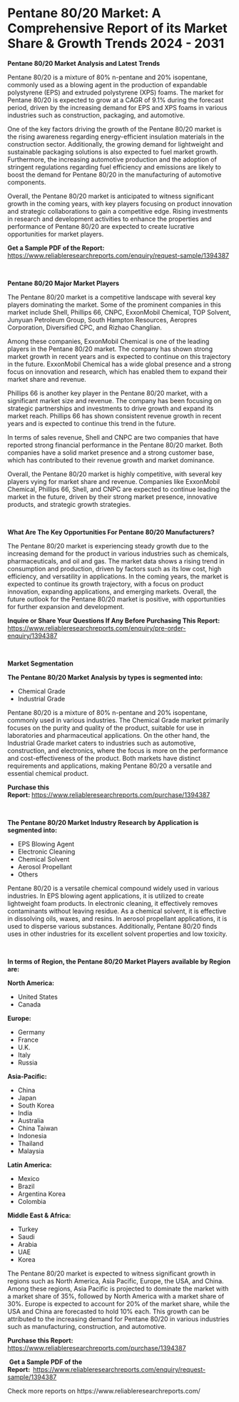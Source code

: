 <p><h1>Pentane 80/20 Market: A Comprehensive Report of its Market Share & Growth Trends 2024 - 2031</h1></p><p><strong>Pentane 80/20 Market Analysis and Latest Trends</strong></p>
<p><p>Pentane 80/20 is a mixture of 80% n-pentane and 20% isopentane, commonly used as a blowing agent in the production of expandable polystyrene (EPS) and extruded polystyrene (XPS) foams. The market for Pentane 80/20 is expected to grow at a CAGR of 9.1% during the forecast period, driven by the increasing demand for EPS and XPS foams in various industries such as construction, packaging, and automotive.</p><p>One of the key factors driving the growth of the Pentane 80/20 market is the rising awareness regarding energy-efficient insulation materials in the construction sector. Additionally, the growing demand for lightweight and sustainable packaging solutions is also expected to fuel market growth. Furthermore, the increasing automotive production and the adoption of stringent regulations regarding fuel efficiency and emissions are likely to boost the demand for Pentane 80/20 in the manufacturing of automotive components.</p><p>Overall, the Pentane 80/20 market is anticipated to witness significant growth in the coming years, with key players focusing on product innovation and strategic collaborations to gain a competitive edge. Rising investments in research and development activities to enhance the properties and performance of Pentane 80/20 are expected to create lucrative opportunities for market players.</p></p>
<p><strong>Get a Sample PDF of the Report:&nbsp;</strong> <a href="https://www.reliableresearchreports.com/enquiry/request-sample/1394387">https://www.reliableresearchreports.com/enquiry/request-sample/1394387</a></p>
<p>&nbsp;</p>
<p><strong>Pentane 80/20 Major Market Players</strong></p>
<p><p>The Pentane 80/20 market is a competitive landscape with several key players dominating the market. Some of the prominent companies in this market include Shell, Phillips 66, CNPC, ExxonMobil Chemical, TOP Solvent, Junyuan Petroleum Group, South Hampton Resources, Aeropres Corporation, Diversified CPC, and Rizhao Changlian.</p><p>Among these companies, ExxonMobil Chemical is one of the leading players in the Pentane 80/20 market. The company has shown strong market growth in recent years and is expected to continue on this trajectory in the future. ExxonMobil Chemical has a wide global presence and a strong focus on innovation and research, which has enabled them to expand their market share and revenue.</p><p>Phillips 66 is another key player in the Pentane 80/20 market, with a significant market size and revenue. The company has been focusing on strategic partnerships and investments to drive growth and expand its market reach. Phillips 66 has shown consistent revenue growth in recent years and is expected to continue this trend in the future.</p><p>In terms of sales revenue, Shell and CNPC are two companies that have reported strong financial performance in the Pentane 80/20 market. Both companies have a solid market presence and a strong customer base, which has contributed to their revenue growth and market dominance.</p><p>Overall, the Pentane 80/20 market is highly competitive, with several key players vying for market share and revenue. Companies like ExxonMobil Chemical, Phillips 66, Shell, and CNPC are expected to continue leading the market in the future, driven by their strong market presence, innovative products, and strategic growth strategies.</p></p>
<p>&nbsp;</p>
<p><strong>What Are The Key Opportunities For Pentane 80/20 Manufacturers?</strong></p>
<p><p>The Pentane 80/20 market is experiencing steady growth due to the increasing demand for the product in various industries such as chemicals, pharmaceuticals, and oil and gas. The market data shows a rising trend in consumption and production, driven by factors such as its low cost, high efficiency, and versatility in applications. In the coming years, the market is expected to continue its growth trajectory, with a focus on product innovation, expanding applications, and emerging markets. Overall, the future outlook for the Pentane 80/20 market is positive, with opportunities for further expansion and development.</p></p>
<p><strong>Inquire or Share Your Questions If Any Before Purchasing This Report:</strong> <a href="https://www.reliableresearchreports.com/enquiry/pre-order-enquiry/1394387">https://www.reliableresearchreports.com/enquiry/pre-order-enquiry/1394387</a></p>
<p>&nbsp;</p>
<p><strong>Market Segmentation</strong></p>
<p><strong>The Pentane 80/20 Market Analysis by types is segmented into:</strong></p>
<p><ul><li>Chemical Grade</li><li>Industrial Grade</li></ul></p>
<p><p>Pentane 80/20 is a mixture of 80% n-pentane and 20% isopentane, commonly used in various industries. The Chemical Grade market primarily focuses on the purity and quality of the product, suitable for use in laboratories and pharmaceutical applications. On the other hand, the Industrial Grade market caters to industries such as automotive, construction, and electronics, where the focus is more on the performance and cost-effectiveness of the product. Both markets have distinct requirements and applications, making Pentane 80/20 a versatile and essential chemical product.</p></p>
<p><strong>Purchase this Report:&nbsp;</strong><a href="https://www.reliableresearchreports.com/purchase/1394387">https://www.reliableresearchreports.com/purchase/1394387</a></p>
<p>&nbsp;</p>
<p><strong>The Pentane 80/20 Market Industry Research by Application is segmented into:</strong></p>
<p><ul><li>EPS Blowing Agent</li><li>Electronic Cleaning</li><li>Chemical Solvent</li><li>Aerosol Propellant</li><li>Others</li></ul></p>
<p><p>Pentane 80/20 is a versatile chemical compound widely used in various industries. In EPS blowing agent applications, it is utilized to create lightweight foam products. In electronic cleaning, it effectively removes contaminants without leaving residue. As a chemical solvent, it is effective in dissolving oils, waxes, and resins. In aerosol propellant applications, it is used to disperse various substances. Additionally, Pentane 80/20 finds uses in other industries for its excellent solvent properties and low toxicity.</p></p>
<p>&nbsp;</p>
<p><strong>In terms of Region, the Pentane 80/20 Market Players available by Region are:</strong></p>
<p>
    <p> <strong> North America: </strong>
        <ul>
            <li>United States</li>
            <li>Canada</li>
        </ul>
        </p> 
    <p> <strong> Europe: </strong>
        <ul>
            <li>Germany</li>
            <li>France</li>
            <li>U.K.</li>
            <li>Italy</li>
            <li>Russia</li>
        </ul>
        </p> 
    <p> <strong> Asia-Pacific: </strong>
        <ul>
            <li>China</li>
            <li>Japan</li>
            <li>South Korea</li>
            <li>India</li>
            <li>Australia</li>
            <li>China Taiwan</li>
            <li>Indonesia</li>
            <li>Thailand</li>
            <li>Malaysia</li>
        </ul>
        </p> 
    <p> <strong> Latin America: </strong>
        <ul>
            <li>Mexico</li>
            <li>Brazil</li>
            <li>Argentina Korea</li>
            <li>Colombia</li>
        </ul>
        </p> 
    <p> <strong> Middle East & Africa: </strong>
        <ul>
            <li>Turkey</li>
            <li>Saudi</li>
            <li>Arabia</li>
            <li>UAE</li>
            <li>Korea</li>
        </ul>
    </p>
    </p>
<p><p>The Pentane 80/20 market is expected to witness significant growth in regions such as North America, Asia Pacific, Europe, the USA, and China. Among these regions, Asia Pacific is projected to dominate the market with a market share of 35%, followed by North America with a market share of 30%. Europe is expected to account for 20% of the market share, while the USA and China are forecasted to hold 10% each. This growth can be attributed to the increasing demand for Pentane 80/20 in various industries such as manufacturing, construction, and automotive.</p></p>
<p><strong>Purchase this Report: </strong><a href="https://www.reliableresearchreports.com/purchase/1394387">https://www.reliableresearchreports.com/purchase/1394387</a></p>
<p>&nbsp;<strong>Get a Sample PDF of the Report:&nbsp;&nbsp;</strong><a href="https://www.reliableresearchreports.com/enquiry/request-sample/1394387">https://www.reliableresearchreports.com/enquiry/request-sample/1394387</a></p>
<p><strong></strong></p>
<p>Check more reports on https://www.reliableresearchreports.com/</p>